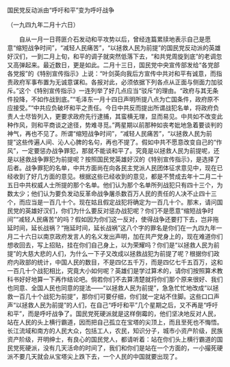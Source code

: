 国民党反动派由“呼吁和平”变为呼吁战争

（一九四九年二月十六日）



　　自从一月一日蒋匪介石发动和平攻势以后，曾经连篇累牍地表示自己是愿意“缩短战争时间”，“减轻人民痛苦”，“以拯救人民为前提”的国民党反动派的英雄好汉们，一到二月上旬，和平的调子就突然低落下去，“和共党周旋到底”的老调忽又高弹起来。最近数日，更是如此。二月十三日，国民党中央宣传部发给“各党部各党报”的《特别宣传指示》上说：“叶剑英向我后方宣传中共对和平有诚意，而指责政府军事布置为无诚意谋和。各报对此，必须依据下列各点从正面与侧面力加驳斥。”这个《特别宣传指示》一连列举了好几点应当“驳斥”的理由。“政府与其无条件投降，不如作战到底。”“毛泽东一月十四日声明所提八点为亡国条件，政府原不应接受。”“中共应负破坏和平之责任。今日中共反而提出所谓战犯名单，将政府负责人士尽皆列入，更要求政府先行逮捕，其蛮横无理，显而易见。中共如不改变此种作风，则和平商谈之途径，势难寻觅。”两星期以前那种如丧考妣地急着要谈判的神气，再也不见了。所谓“缩短战争时间”，“减轻人民痛苦”，“以拯救人民为前提”这些传遍人间、沁人心脾的名句，再也不提了。假如中共不愿意改变自己的“作风”，一定要惩办战争罪犯，那就不能谈和平了。究竟是以拯救人民为前提呢，还是以拯救战争罪犯为前提呢？按照国民党英雄好汉的《特别宣传指示》，是选择了后者。战争罪犯的名单，中共方面尚在向各民主党派人民团体征求意见中，现在已经收到了好几方面的意见。根据这些已经收到的意见，都是不赞成去年十二月二十五日中共权威人士所提的那个名单。他们认为那个名单所列战犯只有四十三个，为数太少；他们认为要负发动反革命战争屠杀数百万人民的责任的人决不止四十三个，而应当是一百几十个。现在姑且假定战犯将确定为一百几十个。那末，请问国民党的英雄好汉们，你们为什么要反对惩办战犯呢？你们不是愿意“缩短战争时间”“减轻人民痛苦”的吗？假如因为你们这一反对，使得战争还要打下去，岂非拖延时间，延长战祸？“拖延时间，延长战祸”这八个字的罪名是你们在一九四九年一月二十六日以南京政府发言人的名义发出声明，加在共产党身上的，现在难道你们想收回去，写上招贴，挂在你们自己身上，以为荣耀吗？你们是“以拯救人民为前提”的大慈大悲的人们，为什么一下子又改成以拯救战犯为前提了呢？根据你们政府内政部的统计，中国人民的数目，不是四亿五千万，而是四亿七千五百万，这和一百几十个战犯相比，究竟大小如何呢？英雄们是学过算术的，请你们按照算术教科书好好地算一下再作结论吧。倘若你们不去算清楚就将你们那个原来很好、我们也同意、全国人民也同意的提法——“以拯救人民为前提”，急急忙忙地改成“以拯救一百几十个战犯为前提”，那你们可要仔细，你们就一定站不住脚。这些口口声声“以拯救人民为前提”的人们，在自己“呼吁和平”几个星期之后，又不再是“呼吁和平”，而是呼吁战争了。国民党死硬派就是这样倒霉的，他们坚决地反对人民，站在人民的头上横行霸道，因而把自己孤立在宝塔的尖顶上，而且至死也不悔悟。长江流域和南方的人民大众，包括工人，农民，知识分子，城市小资产阶级，民族资产阶级，开明绅士，有良心的国民党人，都请听着：站在你们头上横行霸道的国民党死硬派，没有几天活命的时间了，我们和你们是站在一个方面的，一小撮死硬派不要几天就会从宝塔尖上跌下去，一个人民的中国就要出现了。 






